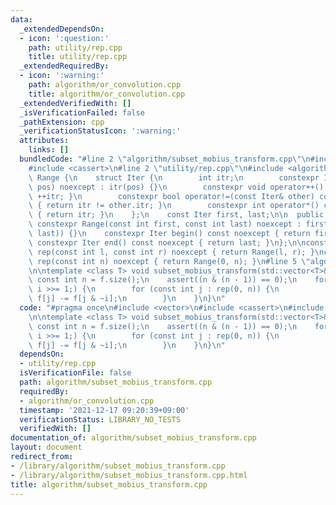```yaml
---
data:
  _extendedDependsOn:
  - icon: ':question:'
    path: utility/rep.cpp
    title: utility/rep.cpp
  _extendedRequiredBy:
  - icon: ':warning:'
    path: algorithm/or_convolution.cpp
    title: algorithm/or_convolution.cpp
  _extendedVerifiedWith: []
  _isVerificationFailed: false
  _pathExtension: cpp
  _verificationStatusIcon: ':warning:'
  attributes:
    links: []
  bundledCode: "#line 2 \"algorithm/subset_mobius_transform.cpp\"\n#include <vector>\n\
    #include <cassert>\n#line 2 \"utility/rep.cpp\"\n#include <algorithm>\n\nclass\
    \ Range {\n    struct Iter {\n        int itr;\n        constexpr Iter(const int\
    \ pos) noexcept : itr(pos) {}\n        constexpr void operator++() noexcept {\
    \ ++itr; }\n        constexpr bool operator!=(const Iter& other) const noexcept\
    \ { return itr != other.itr; }\n        constexpr int operator*() const noexcept\
    \ { return itr; }\n    };\n    const Iter first, last;\n\n  public:\n    explicit\
    \ constexpr Range(const int first, const int last) noexcept : first(first), last(std::max(first,\
    \ last)) {}\n    constexpr Iter begin() const noexcept { return first; }\n   \
    \ constexpr Iter end() const noexcept { return last; }\n};\n\nconstexpr Range\
    \ rep(const int l, const int r) noexcept { return Range(l, r); }\nconstexpr Range\
    \ rep(const int n) noexcept { return Range(0, n); }\n#line 5 \"algorithm/subset_mobius_transform.cpp\"\
    \n\ntemplate <class T> void subset_mobius_transform(std::vector<T>& f) {\n   \
    \ const int n = f.size();\n    assert((n & (n - 1)) == 0);\n    for (int i = n;\
    \ i >>= 1;) {\n        for (const int j : rep(0, n)) {\n            if (j & i)\
    \ f[j] -= f[j & ~i];\n        }\n    }\n}\n"
  code: "#pragma once\n#include <vector>\n#include <cassert>\n#include \"../utility/rep.cpp\"\
    \n\ntemplate <class T> void subset_mobius_transform(std::vector<T>& f) {\n   \
    \ const int n = f.size();\n    assert((n & (n - 1)) == 0);\n    for (int i = n;\
    \ i >>= 1;) {\n        for (const int j : rep(0, n)) {\n            if (j & i)\
    \ f[j] -= f[j & ~i];\n        }\n    }\n}\n"
  dependsOn:
  - utility/rep.cpp
  isVerificationFile: false
  path: algorithm/subset_mobius_transform.cpp
  requiredBy:
  - algorithm/or_convolution.cpp
  timestamp: '2021-12-17 09:20:39+09:00'
  verificationStatus: LIBRARY_NO_TESTS
  verifiedWith: []
documentation_of: algorithm/subset_mobius_transform.cpp
layout: document
redirect_from:
- /library/algorithm/subset_mobius_transform.cpp
- /library/algorithm/subset_mobius_transform.cpp.html
title: algorithm/subset_mobius_transform.cpp
---
```

